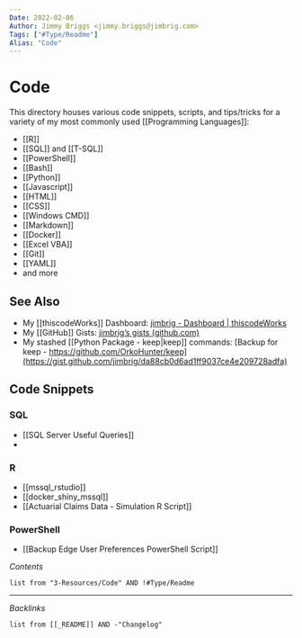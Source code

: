 ```yaml
---
Date: 2022-02-06
Author: Jimmy Briggs <jimmy.briggs@jimbrig.com>
Tags: ["#Type/Readme"]
Alias: "Code"
---
```


# Code

This directory houses various code snippets, scripts, and tips/tricks for a variety of my most commonly used [[Programming Languages]]:

- [[R]]
- [[SQL]] and [[T-SQL]]
- [[PowerShell]]
- [[Bash]]
- [[Python]]
- [[Javascript]]
- [[HTML]]
- [[CSS]]
- [[Windows CMD]]
- [[Markdown]]
- [[Docker]]
- [[Excel VBA]]
- [[Git]]
- [[YAML]]
- and more

## See Also

- My [[thiscodeWorks]] Dashboard: [jimbrig - Dashboard | thiscodeWorks](https://www.thiscodeworks.com/user/dashboard#)
- My [[GitHub]] Gists: [jimbrig’s gists (github.com)](https://gist.github.com/jimbrig)
- My stashed [[Python Package - keep|keep]] commands: [Backup for keep - https://github.com/OrkoHunter/keep](https://gist.github.com/jimbrig/da88cb0d6ad1ff9037ce4e209728adfa)

## Code Snippets

### SQL

-   [[SQL Server Useful Queries]]
-   

### R

-   [[mssql_rstudio]]
-   [[docker_shiny_mssql]]
-   [[Actuarial Claims Data - Simulation R Script]]

### PowerShell

-   [[Backup Edge User Preferences PowerShell Script]]

*Contents*

```dataview
list from "3-Resources/Code" AND !#Type/Readme
```

***

*Backlinks*

```dataview
list from [[_README]] AND -"Changelog"
```